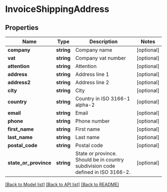 # InvoiceShippingAddress

## Properties
Name | Type | Description | Notes
------------ | ------------- | ------------- | -------------
**company** | **string** | Company name | [optional] 
**vat** | **string** | Company vat number | [optional] 
**attention** | **string** | Attention | [optional] 
**address** | **string** | Address line 1 | [optional] 
**address2** | **string** | Address line 2 | [optional] 
**city** | **string** | City | [optional] 
**country** | **string** | Country in ISO 3166-1 alpha-2 | [optional] 
**email** | **string** | Email | [optional] 
**phone** | **string** | Phone number | [optional] 
**first_name** | **string** | First name | [optional] 
**last_name** | **string** | Last name | [optional] 
**postal_code** | **string** | Postal code | [optional] 
**state_or_province** | **string** | State or province. Should be in country subdivision code defined in ISO 3166-2. | [optional] 

[[Back to Model list]](../README.md#documentation-for-models) [[Back to API list]](../README.md#documentation-for-api-endpoints) [[Back to README]](../README.md)


